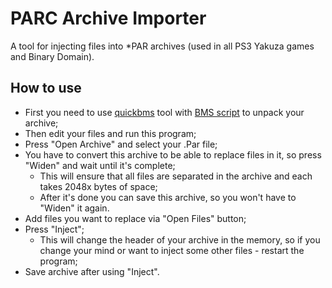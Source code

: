 # PARC Archive Importer
A tool for injecting files into *PAR archives (used in all PS3 Yakuza games and Binary Domain).

## How to use
- First you need to use [quickbms](http://aluigi.altervista.org/quickbms.htm) tool with [BMS script](http://aluigi.altervista.org/bms/parc.bms) to unpack your archive;
- Then edit your files and run this program;
- Press "Open Archive" and select your .Par file;
- You have to convert this archive to be able to replace files in it, so press "Widen" and wait until it's complete;
  - This will ensure that all files are separated in the archive and each takes 2048x bytes of space;
  - After it's done you can save this archive, so you won't have to "Widen" it again.
- Add files you want to replace via "Open Files" button;
- Press "Inject";
  - This will change the header of your archive in the memory, so if you change your mind or want to inject some other files - restart the program;
- Save archive after using "Inject".
